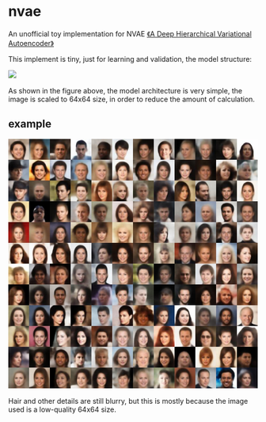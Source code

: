 # nvae

An unofficial toy implementation for NVAE [《A Deep Hierarchical Variational Autoencoder》](https://arxiv.org/abs/2007.03898)

This implement is tiny, just for learning and validation, the model structure:

<img src="assets/framework.png">

As shown in the figure above, the model architecture is very simple, the image is scaled to 64x64 size, in order to reduce the amount of calculation.

## example

<img src="assets/demo.jpeg">

Hair and other details are still blurry, but this is mostly because the image used is a low-quality 64x64 size.


